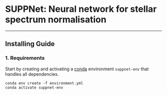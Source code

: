 # SUPPNet: Neural network for stellar spectrum normalisation
---
## Installing Guide

### 1. Requirements

Start by creating and activating a [conda](conda.io) environment `suppnet-env` that handles all dependencies.

```
conda env create -f environment.yml
conda activate suppnet-env
```